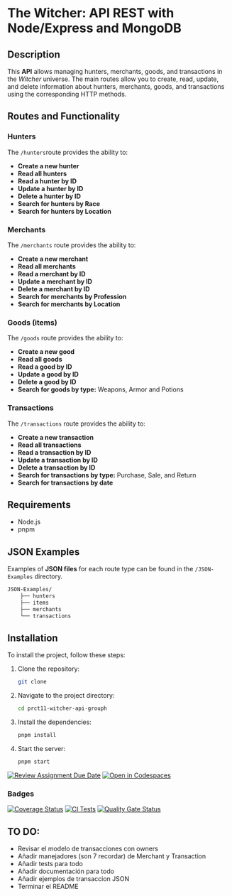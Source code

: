# The Witcher: API REST with Node/Express and MongoDB
## Description
This **API** allows managing hunters, merchants, goods, and transactions in the *Witcher* universe. The main routes allow you to create, read, update, and delete information about hunters, merchants, goods, and transactions using the corresponding HTTP methods.

## Routes and Functionality
### Hunters
The `/hunters`route provides the ability to:
- **Create a new hunter**
- **Read all hunters**
- **Read a hunter by ID**
- **Update a hunter by ID**
- **Delete a hunter by ID**
- **Search for hunters by Race**
- **Search for hunters by Location**

### Merchants
The `/merchants` route provides the ability to:
- **Create a new merchant**
- **Read all merchants**
- **Read a merchant by ID**
- **Update a merchant by ID**
- **Delete a merchant by ID**
- **Search for merchants by Profession**
- **Search for merchants by Location**

### Goods (items)
The `/goods` route provides the ability to:
- **Create a new good**
- **Read all goods**
- **Read a good by ID**
- **Update a good by ID**
- **Delete a good by ID**
- **Search for goods by type:** Weapons, Armor and Potions

### Transactions
The `/transactions` route provides the ability to:
- **Create a new transaction**
- **Read all transactions**
- **Read a transaction by ID**
- **Update a transaction by ID**
- **Delete a transaction by ID**
- **Search for transactions by type:** Purchase, Sale, and Return
- **Search for transactions by date**

## Requirements
- Node.js
- pnpm 

## JSON Examples
Examples of **JSON files** for each route type can be found in the `/JSON-Examples` directory.
```bash
JSON-Examples/
    ├── hunters
    ├── items
    ├── merchants
    └── transactions
```
## Installation
To install the project, follow these steps:
1. Clone the repository:
   ```bash
   git clone 
   ```
2. Navigate to the project directory:
   ```bash
   cd prct11-witcher-api-grouph
   ```
3. Install the dependencies:
   ```bash
   pnpm install
   ```
4. Start the server:
   ```bash
   pnpm start
   ```

[![Review Assignment Due Date](https://classroom.github.com/assets/deadline-readme-button-22041afd0340ce965d47ae6ef1cefeee28c7c493a6346c4f15d667ab976d596c.svg)](https://classroom.github.com/a/iigoPlD8)
[![Open in Codespaces](https://classroom.github.com/assets/launch-codespace-2972f46106e565e64193e422d61a12cf1da4916b45550586e14ef0a7c637dd04.svg)](https://classroom.github.com/open-in-codespaces?assignment_repo_id=19273657)


### Badges
[![Coverage Status](https://coveralls.io/repos/github/ULL-ESIT-INF-DSI-2425/prct11-witcher-api-grouph/badge.svg?branch=main)](https://coveralls.io/github/ULL-ESIT-INF-DSI-2425/prct11-witcher-api-grouph?branch=main)
[![CI Tests](https://github.com/ULL-ESIT-INF-DSI-2425/prct11-witcher-api-grouph/actions/workflows/ci.yml/badge.svg)](https://github.com/ULL-ESIT-INF-DSI-2425/ULL-ESIT-INF-DSI-2425/prct11-witcher-api-grouph/actions/workflows/ci.yml)
[![Quality Gate Status](https://sonarcloud.io/api/project_badges/measure?project=ULL-ESIT-INF-DSI-2425_prct11-witcher-api-grouph&metric=alert_status)](https://sonarcloud.io/summary/new_code?id=ULL-ESIT-INF-DSI-2425_prct11-witcher-api-grouph)

## TO DO:
- Revisar el modelo de transacciones con owners
- Añadir manejadores (son 7 recordar) de Merchant y Transaction 
- Añadir tests para todo
- Añadir documentación para todo
- Añadir ejemplos de transaccion JSON 
- Terminar el README
